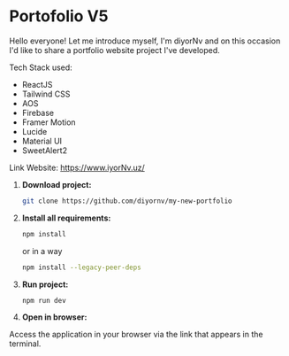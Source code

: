 # Portofolio V5

Hello everyone!
Let me introduce myself, I'm diyorNv and on this occasion I'd like to share a portfolio website project I've developed.

Tech Stack used:

- ReactJS
- Tailwind CSS
- AOS
- Firebase
- Framer Motion
- Lucide
- Material UI
- SweetAlert2

Link Website:
https://www.iyorNv.uz/

1. **Download project:**

   ```bash
   git clone https://github.com/diyornv/my-new-portfolio
   ```

2. **Install all requirements:**

   ```bash
   npm install
   ```

   or in a way

   ```bash
   npm install --legacy-peer-deps
   ```

3. **Run project:**

   ```bash
   npm run dev
   ```

4. **Open in browser:**

Access the application in your browser via the link that appears in the terminal.
